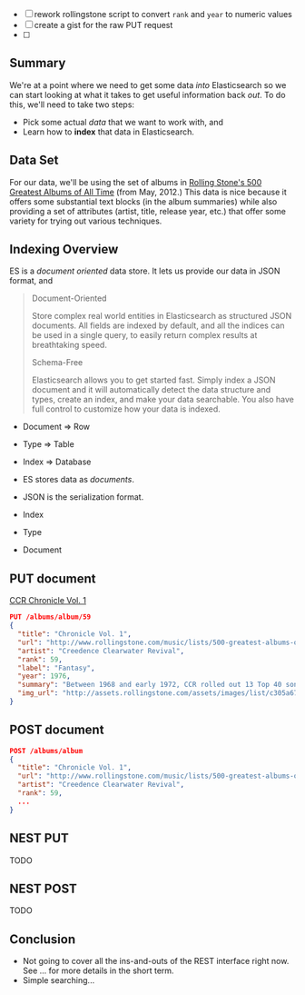 * [ ] rework rollingstone script to convert `rank` and `year` to numeric values
* [ ] create a gist for the raw PUT request
* [ ] 



## Summary

We're at a point where we need to get some data _into_ Elasticsearch so we can start looking at what
it takes to get useful information back _out_.  To do this, we'll need to take two steps:

* Pick some actual _data_ that we want to work with, and 
* Learn how to **index** that data in Elasticsearch.

## Data Set

For our data, we'll be using the set of albums in
[Rolling Stone's 500 Greatest Albums of All Time](http://www.rollingstone.com/music/lists/500-greatest-albums-of-all-time-20120531)
(from May, 2012.)  This data is nice because it offers some substantial text blocks (in the album
summaries) while also providing a set of attributes (artist, title, release year, etc.) that offer
some variety for trying out various techniques.

## Indexing Overview

ES is a _document oriented_ data store.  It lets us provide our data in JSON format, and 



> Document-Oriented
> 
> Store complex real world entities in Elasticsearch as structured JSON documents. All fields are
> indexed by default, and all the indices can be used in a single query, to easily return complex
> results at breathtaking speed.
> 
> Schema-Free
> 
> Elasticsearch allows you to get started fast. Simply index a JSON document and it will automatically
> detect the data structure and types, create an index, and make your data searchable. You also have
> full control to customize how your data is indexed.



* Document => Row
* Type => Table
* Index => Database

* ES stores data as _documents_.
* JSON is the serialization format.



* Index
* Type
* Document

## PUT document

[CCR Chronicle Vol. 1](http://www.rollingstone.com/music/lists/500-greatest-albums-of-all-time-20120531/creedence-clearwater-revival-chronicle-vol-1-20120524)


```json
PUT /albums/album/59
{
  "title": "Chronicle Vol. 1",
  "url": "http://www.rollingstone.com/music/lists/500-greatest-albums-of-all-time-20120531/creedence-clearwater-revival-chronicle-vol-1-20120524",
  "artist": "Creedence Clearwater Revival",
  "rank": 59,
  "label": "Fantasy",
  "year": 1976,
  "summary": "Between 1968 and early 1972, CCR rolled out 13 Top 40 songs, which still stand as the most impressive run of hits made by an American ... ",
  "img_url": "http://assets.rollingstone.com/assets/images/list/c305a673692a96976fce8b404c1bf141b7db621e.jpg"
}
```


## POST document



```json
POST /albums/album
{
  "title": "Chronicle Vol. 1",
  "url": "http://www.rollingstone.com/music/lists/500-greatest-albums-of-all-time-20120531/creedence-clearwater-revival-chronicle-vol-1-20120524",
  "artist": "Creedence Clearwater Revival",
  "rank": 59,
  ...
}
```


## NEST PUT

TODO


## NEST POST

TODO


## Conclusion

* Not going to cover all the ins-and-outs of the REST interface right now.  See ... for more details in the short term.
* Simple searching...
